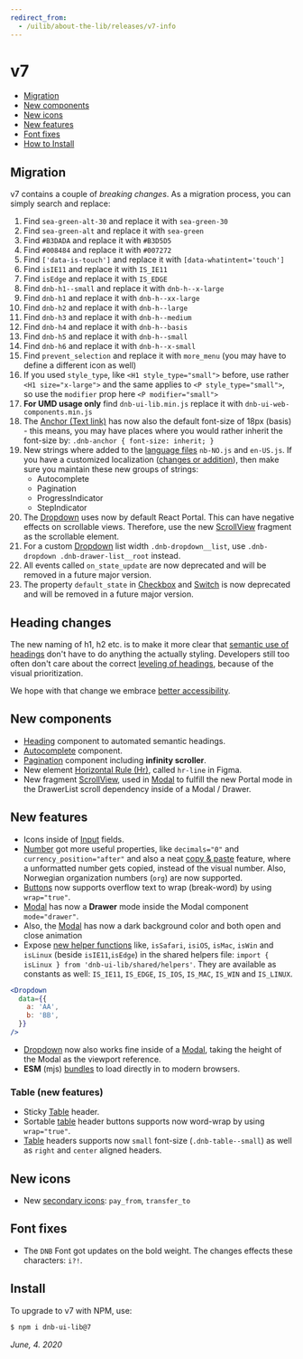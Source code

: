 ```yaml
---
redirect_from:
  - /uilib/about-the-lib/releases/v7-info
---
```


# v7

- [Migration](#migration)
- [New components](#new-components)
- [New icons](#new-icons)
- [New features](#new-features)
- [Font fixes](#font-fixes)
- [How to Install](#install)

## Migration

v7 contains a couple of _breaking changes_. As a migration process, you can simply search and replace:

1. Find `sea-green-alt-30` and replace it with `sea-green-30`
1. Find `sea-green-alt` and replace it with `sea-green`
1. Find `#B3DADA` and replace it with `#B3D5D5`
1. Find `#008484` and replace it with `#007272`
1. Find `['data-is-touch']` and replace it with `[data-whatintent='touch']`
1. Find `isIE11` and replace it with `IS_IE11`
1. Find `isEdge` and replace it with `IS_EDGE`
1. Find `dnb-h1--small` and replace it with `dnb-h--x-large`
1. Find `dnb-h1` and replace it with `dnb-h--xx-large`
1. Find `dnb-h2` and replace it with `dnb-h--large`
1. Find `dnb-h3` and replace it with `dnb-h--medium`
1. Find `dnb-h4` and replace it with `dnb-h--basis`
1. Find `dnb-h5` and replace it with `dnb-h--small`
1. Find `dnb-h6` and replace it with `dnb-h--x-small`
1. Find `prevent_selection` and replace it with `more_menu` (you may have to define a different icon as well)
1. If you used `style_type`, like `<H1 style_type="small">` before, use rather `<H1 size="x-large">` and the same applies to `<P style_type="small">`, so use the `modifier` prop here `<P modifier="small">`
1. **For UMD usage only** find `dnb-ui-lib.min.js` replace it with `dnb-ui-web-components.min.js`
1. The [Anchor (Text link)](/uilib/elements/anchor) has now also the default font-size of 18px (basis) - this means, you may have places where you would rather inherit the font-size by: `.dnb-anchor { font-size: inherit; }`
1. New strings where added to the [language files](/uilib/usage/customisation/localization) `nb-NO.js` and `en-US.js`. If you have a customized localization ([changes or addition](https://gist.github.com/tujoworker/f754da1137507fdd5d4bb61949a92259/revisions)), then make sure you maintain these new groups of strings:
   - Autocomplete
   - Pagination
   - ProgressIndicator
   - StepIndicator
1. The [Dropdown](/uilib/components/dropdown) uses now by default React Portal. This can have negative effects on scrollable views. Therefore, use the new [ScrollView](/uilib/components/fragments/scroll-view) fragment as the scrollable element.
1. For a custom [Dropdown](/uilib/components/dropdown) list width `.dnb-dropdown__list`, use `.dnb-dropdown .dnb-drawer-list__root` instead.
1. All events called `on_state_update` are now deprecated and will be removed in a future major version.
1. The property `default_state` in [Checkbox](/uilib/components/checkbox) and [Switch](/uilib/components/switch) is now deprecated and will be removed in a future major version.

## Heading changes

The new naming of h1, h2 etc. is to make it more clear that [semantic use of headings](/uilib/usage/best-practices/for-typography#headings-and-styling) don't have to do anything the actually styling. Developers still too often don't care about the correct [leveling of headings](/uilib/usage/best-practices/for-typography#think-semantics-first), because of the visual prioritization.

We hope with that change we embrace [better accessibility](/uilib/usage/accessibility/checklist).

## New components

- [Heading](/uilib/components/heading) component to automated semantic headings.
- [Autocomplete](/uilib/components/autocomplete) component.
- [Pagination](/uilib/components/pagination) component including **infinity scroller**.
- New element [Horizontal Rule (Hr)](/uilib/elements/horizontal-rule), called `hr-line` in Figma.
- New fragment [ScrollView](/uilib/components/fragments/scroll-view), used in [Modal](/uilib/components/modal) to fulfill the new Portal mode in the DrawerList scroll dependency inside of a Modal / Drawer.

## New features

- Icons inside of [Input](/uilib/components/input#input-icon) fields.
- [Number](/uilib/components/number) got more useful properties, like `decimals="0"` and `currency_position="after"` and also a neat [copy & paste](/uilib/components/number#accessibility) feature, where a unformatted number gets copied, instead of the visual number. Also, Norwegian organization numbers (`org`) are now supported.
- [Buttons](/uilib/components/button) now supports overflow text to wrap (break-word) by using `wrap="true"`.
- [Modal](/uilib/components/modal#drawer-mode) has now a **Drawer** mode inside the Modal component `mode="drawer"`.
- Also, the [Modal](/uilib/components/modal#drawer-mode) has now a dark background color and both open and close animation
- Expose [new helper functions](/uilib/helpers/functions#general-helpers) like, `isSafari`, `isiOS`, `isMac`, `isWin` and `isLinux` (beside `isIE11`,`isEdge`) in the shared helpers file: `import { isLinux } from 'dnb-ui-lib/shared/helpers'`. They are available as constants as well: `IS_IE11`, `IS_EDGE`, `IS_IOS`, `IS_MAC`, `IS_WIN` and `IS_LINUX`.

```jsx
<Dropdown
  data={{
    a: 'AA',
    b: 'BB',
  }}
/>
```

- [Dropdown](/uilib/components/dropdown) now also works fine inside of a [Modal](/uilib/components/modal#drawer-mode), taking the height of the Modal as the viewport reference.
- **ESM** (mjs) [bundles](/uilib/usage/first-steps/bundles) to load directly in to modern browsers.

### Table (new features)

- Sticky [Table](/uilib/elements/tables#table-with-sticky-header) header.
- Sortable [table](/uilib/elements/tables) header buttons supports now word-wrap by using `wrap="true"`.
- [Table](/uilib/elements/tables) headers supports now `small` font-size (`.dnb-table--small`) as well as `right` and `center` aligned headers.

## New icons

- New [secondary icons](/icons/secondary): `pay_from`, `transfer_to`

## Font fixes

- The `DNB` Font got updates on the bold weight. The changes effects these characters: `i?!`.

## Install

To upgrade to v7 with NPM, use:

```bash
$ npm i dnb-ui-lib@7
```

_June, 4. 2020_
